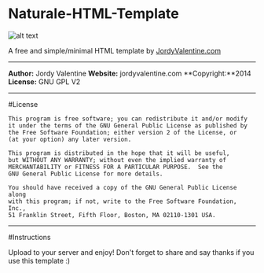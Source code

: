 # Naturale-HTML-Template

![alt text](https://github.com/JordyValentine/Naturale-HTML-Template/screenshot.png "Naturale HTML Template")

A free and simple/minimal HTML template by [JordyValentine.com](http://jordyvalentine.com)
___

**Author:** Jordy Valentine **Website:** jordyvalentine.com **Copyright:**2014 **License:** GNU GPL V2
___

#License

    This program is free software; you can redistribute it and/or modify
    it under the terms of the GNU General Public License as published by
    the Free Software Foundation; either version 2 of the License, or
    (at your option) any later version.

    This program is distributed in the hope that it will be useful,
    but WITHOUT ANY WARRANTY; without even the implied warranty of
    MERCHANTABILITY or FITNESS FOR A PARTICULAR PURPOSE.  See the
    GNU General Public License for more details.

    You should have received a copy of the GNU General Public License along
    with this program; if not, write to the Free Software Foundation, Inc.,
    51 Franklin Street, Fifth Floor, Boston, MA 02110-1301 USA.
___

#Instructions

Upload to your server and enjoy! Don't forget to share and say thanks if you use this template :)
